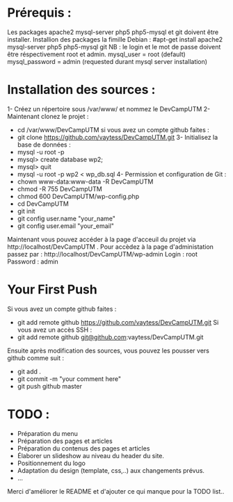 # Prérequis :

Les packages apache2 mysql-server php5 php5-mysql et git doivent être installer.
Installion des packages la fimille Debian : #apt-get install apache2 mysql-server php5 php5-mysql git
NB : le login et le mot de passe doivent être réspectivement root et admin.
mysql_user = root (default)
mysql_password = admin (requested durant mysql server installation)


# Installation des sources :

1- Créez un répertoire sous /var/www/ et nommez le DevCampUTM
2- Maintenant clonez le projet :
- cd /var/www/DevCampUTM
si vous avez un compte github faites :
- git clone https://github.com/vaytess/DevCampUTM.git
3- Initialisez la base de données :
- mysql -u root -p
- mysql> create database wp2;
- mysql> quit
- mysql -u root -p wp2 < wp_db.sql
4- Permission et configuration de Git :
- chown www-data:www-data -R DevCampUTM
- chmod -R 755 DevCampUTM
- chmod 600 DevCampUTM/wp-config.php
- cd DevCampUTM
- git init
- git config user.name "your_name"
- git config user.email "your_email"

Maintenant vous pouvez accéder à la page d'acceuil du projet via http://localhost/DevCampUTM . Pour accèdez à la page d'administation passez par : http://localhost/DevCampUTM/wp-admin
Login : root
Password : admin

# Your First Push

Si vous avez un compte github faites :
- git add remote github https://github.com/vaytess/DevCampUTM.git
Si vous avez un accès SSH :
- git add remote github git@github.com:vaytess/DevCampUTM.git

Ensuite après modification des sources, vous pouvez les pousser vers github comme suit :
- git add .
- git commit -m "your comment here"
- git push github master

# TODO :
- Préparation du menu
- Préparation des pages et articles
- Préparation du contenus des pages et articles
- Élaborer un slideshow au niveau du header du site.
- Positionnement du logo
- Adaptation du design (template, css,..) aux changements prévus.
- ...

Merci d'améliorer le README et d'ajouter ce qui manque pour la TODO list..

